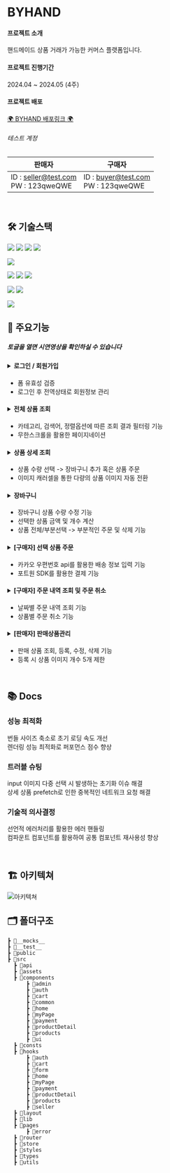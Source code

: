 # BYHAND

#### 프로젝트 소개

핸드메이드 상품 거래가 가능한 커머스 플랫폼입니다.

#### 프로젝트 진행기간

2024.04 ~ 2024.05 (4주)

#### 프로젝트 배포
[🌍 BYHAND 배포링크 🌍](https://byhand-wjstjdus96s-projects.vercel.app/)


###### 테스트 계정

| 판매자                                   | 구매자                                  |
| ---------------------------------------- | --------------------------------------- |
| ID : seller@test.com <br/>PW : 123qweQWE | ID : buyer@test.com <br/>PW : 123qweQWE |

<br/>

## 🛠 기술스택

<img src="https://img.shields.io/badge/TypeScript-3178C6?style=flat&logo=TypeScript&logoColor=white"> <img src="https://img.shields.io/badge/React-61DAFB?style=flat&logo=React&logoColor=white"> <img src="https://img.shields.io/badge/Vite-646CFF?style=flat&logo=vite&logoColor=white"> <img src="https://img.shields.io/badge/Tailwindcss-06B6D4?style=flat&logo=tailwindcss&logoColor=white">

<img src="https://img.shields.io/badge/Firebase-FFCA28?style=flat&logo=firebase&logoColor=white">

<img src="https://img.shields.io/badge/Zustand-1E4CC9?style=flat&logo=React&logoColor=white"> <img src="https://img.shields.io/badge/React Query-FF4154?style=flat&logo=reactquery&logoColor=white"> <img src="https://img.shields.io/badge/React Hook Form-EC5990?style=flat&logo=reacthookform&logoColor=white">

<img src="https://img.shields.io/badge/Jest-C21325?style=flat&logo=jest&logoColor=white"> <img src="https://img.shields.io/badge/Testing Library-E33332?style=flat&logo=testinglibrary&logoColor=white"> 

<img src="https://img.shields.io/badge/Vercel-000000?style=flat&logo=netlify&logoColor=white">

<br/>

## 📌 주요기능
##### 토글을 열면 시연영상을 확인하실 수 있습니다
#### <details><summary>로그인 / 회원가입</summary> <br/> <p>로그인</p> <img src="https://github.com/wjstjdus96/byhand/assets/77755620/f12d75ce-d43a-4d36-9179-8dcee4e89a9f" width="600" /> <br/> <br/> <p>회원가입</p> <img src="https://github.com/wjstjdus96/byhand/assets/77755620/6f1fd225-d95f-4ba6-9c1a-2fffdd57cdae" width="600" /> <br/></details>
- 폼 유효성 검증
- 로그인 후 전역상태로 회원정보 관리
#### <details><summary>전체 상품 조회</summary> <br/> <p>전체상품 - 결과 필터링</p> <img src="https://github.com/wjstjdus96/byhand/assets/77755620/e9c5366a-fcf0-4115-b274-e91dd7707802" width="600" /> <br/> <br/> <p>전체상품 - 무한스크롤</p> <img src="https://github.com/wjstjdus96/byhand/assets/77755620/a6697ac9-49fc-4461-96aa-1cb8d1b92e12" width="600" /> <br/></details>
- 카테고리, 검색어, 정렬옵션에 따른 조회 결과 필터링 기능
- 무한스크롤을 활용한 페이지네이션
#### <details><summary>상품 상세 조회</summary><br/> <p>상품 상세정보</p> <img src="https://github.com/wjstjdus96/byhand/assets/77755620/4e13159e-d267-43e9-b28e-f9bad1d0ddb4" width="600" /><br/></details>
- 상품 수량 선택 -> 장바구니 추가 혹은 상품 주문
- 이미지 캐러셀을 통한 다량의 상품 이미지 자동 전환
#### <details><summary>장바구니</summary><br/> <p>장바구니 - 상품선택,수량변경</p> <img src="https://github.com/wjstjdus96/byhand/assets/77755620/ab88a2c2-2a66-4d6b-89e1-00f239aa64b5" width="600" /> <br/> <br/> <p>장바구니 - 부분삭제,부분결제</p> <img src="https://github.com/wjstjdus96/byhand/assets/77755620/7b7b9161-5ca3-4717-be6d-74492e897a8f" width="600" /></details>
- 장바구니 상품 수량 수정 기능
- 선택한 상품 금액 및 개수 계산
- 상품 전체/부분선택 -> 부분적인 주문 및 삭제 기능

#### <details><summary>[구매자] 선택 상품 주문</summary> _Write here!_</details>
- 카카오 우편번호 api를 활용한 배송 정보 입력 기능
- 포트원 SDK를 활용한 결제 기능
#### <details><summary>[구매자] 주문 내역 조회 및 주문 취소</summary> _Write here!_</details>
- 날짜별 주문 내역 조회 기능
- 상품별 주문 취소 기능
#### <details><summary>[판매자] 판매상품관리</summary> _Write here!_</details>
- 판매 상품 조회, 등록, 수정, 삭제 기능
- 등록 시 상품 이미지 개수 5개 제한


<br/>

## 📚 Docs

### 성능 최적화

번들 사이즈 축소로 초기 로딩 속도 개선 <br/>
렌더링 성능 최적화로 퍼포먼스 점수 향상

### 트러블 슈팅

input 이미지 다중 선택 시 발생하는 초기화 이슈 해결 <br/>
상세 상품 prefetch로 인한 중복적인 네트워크 요청 해결

### 기술적 의사결정

선언적 에러처리를 활용한 에러 핸들링<br/>
컴파운트 컴포넌트를 활용하여 공통 컴포넌트 재사용성 향상

<br/>

## 🏗 아키텍쳐
![아키텍쳐](https://github.com/wjstjdus96/byhand/assets/77755620/77a0d4d0-2a83-42a7-8bef-d647f3ca2e6f)
<br/>

## 🗂 폴더구조

```
┣ 📁__mocks__
┣ 📁__test__
┣ 📁public
┣ 📁src
  ┣ 📁api
  ┣ 📁assets
  ┣ 📁components
      ┣ 📁admin
      ┣ 📁auth
      ┣ 📁cart
      ┣ 📁common
      ┣ 📁home
      ┣ 📁myPage
      ┣ 📁payment
      ┣ 📁productDetail
      ┣ 📁products
      ┣ 📁ui
  ┣ 📁consts
  ┣ 📁hooks
      ┣ 📁auth
      ┣ 📁cart
      ┣ 📁form
      ┣ 📁home
      ┣ 📁myPage
      ┣ 📁payment
      ┣ 📁productDetail
      ┣ 📁products
      ┣ 📁seller
  ┣ 📁layout
  ┣ 📁lib
  ┣ 📁pages
      ┣ 📁error
  ┣ 📁router
  ┣ 📁store
  ┣ 📁styles
  ┣ 📁types
  ┣ 📁utils
```

